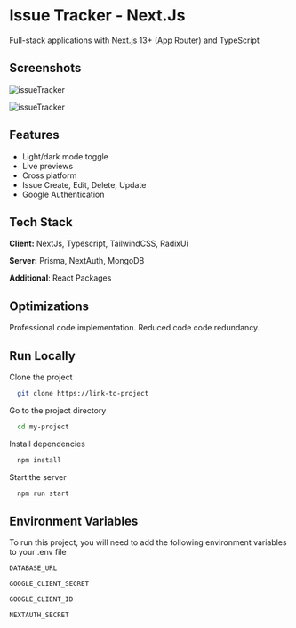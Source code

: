 
# Issue Tracker - Next.Js

Full-stack applications with Next.js 13+ (App Router) and TypeScript


## Screenshots

![issueTracker](https://i.ibb.co/WyF66tb/image.png)

![issueTracker](https://i.ibb.co/Rbq86r1/image.png)


## Features

- Light/dark mode toggle
- Live previews
- Cross platform
- Issue Create, Edit, Delete, Update
- Google Authentication 


## Tech Stack

**Client:** NextJs, Typescript, TailwindCSS, RadixUi

**Server:**  Prisma, NextAuth, MongoDB 

**Additional**: React Packages


## Optimizations

Professional code implementation. Reduced code code redundancy. 
## Run Locally

Clone the project

```bash
  git clone https://link-to-project
```

Go to the project directory

```bash
  cd my-project
```

Install dependencies

```bash
  npm install
```

Start the server

```bash
  npm run start
```


## Environment Variables

To run this project, you will need to add the following environment variables to your .env file

`DATABASE_URL`

`GOOGLE_CLIENT_SECRET`

`GOOGLE_CLIENT_ID`

`NEXTAUTH_SECRET`
